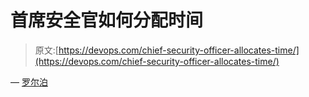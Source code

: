 # 首席安全官如何分配时间

> 原文:[https://devops.com/chief-security-officer-allocates-time/](https://devops.com/chief-security-officer-allocates-time/)

— [罗尔泊](https://devops.com/author/breselman/)